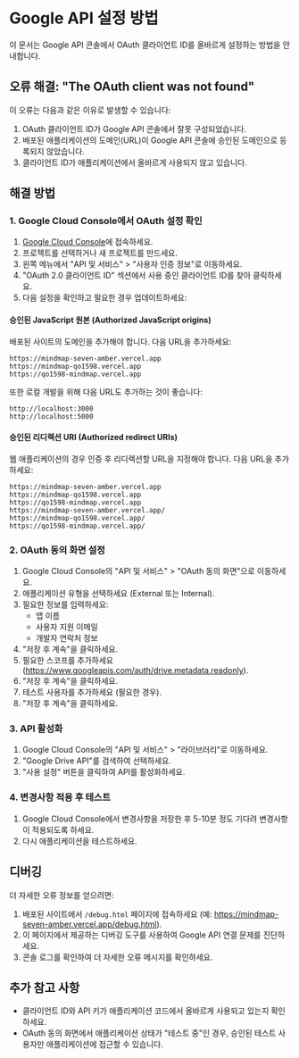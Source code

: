 # Google API 설정 방법

이 문서는 Google API 콘솔에서 OAuth 클라이언트 ID를 올바르게 설정하는 방법을 안내합니다.

## 오류 해결: "The OAuth client was not found"

이 오류는 다음과 같은 이유로 발생할 수 있습니다:

1. OAuth 클라이언트 ID가 Google API 콘솔에서 잘못 구성되었습니다.
2. 배포된 애플리케이션의 도메인(URL)이 Google API 콘솔에 승인된 도메인으로 등록되지 않았습니다.
3. 클라이언트 ID가 애플리케이션에서 올바르게 사용되지 않고 있습니다.

## 해결 방법

### 1. Google Cloud Console에서 OAuth 설정 확인

1. [Google Cloud Console](https://console.cloud.google.com/)에 접속하세요.
2. 프로젝트를 선택하거나 새 프로젝트를 만드세요.
3. 왼쪽 메뉴에서 "API 및 서비스" > "사용자 인증 정보"로 이동하세요.
4. "OAuth 2.0 클라이언트 ID" 섹션에서 사용 중인 클라이언트 ID를 찾아 클릭하세요.
5. 다음 설정을 확인하고 필요한 경우 업데이트하세요:

#### 승인된 JavaScript 원본 (Authorized JavaScript origins)

배포된 사이트의 도메인을 추가해야 합니다. 다음 URL을 추가하세요:

```
https://mindmap-seven-amber.vercel.app
https://mindmap-qo1598.vercel.app
https://qo1598-mindmap.vercel.app
```

또한 로컬 개발을 위해 다음 URL도 추가하는 것이 좋습니다:

```
http://localhost:3000
http://localhost:5000
```

#### 승인된 리디렉션 URI (Authorized redirect URIs)

웹 애플리케이션의 경우 인증 후 리디렉션할 URL을 지정해야 합니다. 다음 URL을 추가하세요:

```
https://mindmap-seven-amber.vercel.app
https://mindmap-qo1598.vercel.app
https://qo1598-mindmap.vercel.app
https://mindmap-seven-amber.vercel.app/
https://mindmap-qo1598.vercel.app/
https://qo1598-mindmap.vercel.app/
```

### 2. OAuth 동의 화면 설정

1. Google Cloud Console의 "API 및 서비스" > "OAuth 동의 화면"으로 이동하세요.
2. 애플리케이션 유형을 선택하세요 (External 또는 Internal).
3. 필요한 정보를 입력하세요:
   - 앱 이름
   - 사용자 지원 이메일
   - 개발자 연락처 정보
4. "저장 후 계속"을 클릭하세요.
5. 필요한 스코프를 추가하세요 (https://www.googleapis.com/auth/drive.metadata.readonly).
6. "저장 후 계속"을 클릭하세요.
7. 테스트 사용자를 추가하세요 (필요한 경우).
8. "저장 후 계속"을 클릭하세요.

### 3. API 활성화

1. Google Cloud Console의 "API 및 서비스" > "라이브러리"로 이동하세요.
2. "Google Drive API"를 검색하여 선택하세요.
3. "사용 설정" 버튼을 클릭하여 API를 활성화하세요.

### 4. 변경사항 적용 후 테스트

1. Google Cloud Console에서 변경사항을 저장한 후 5-10분 정도 기다려 변경사항이 적용되도록 하세요.
2. 다시 애플리케이션을 테스트하세요.

## 디버깅

더 자세한 오류 정보를 얻으려면:

1. 배포된 사이트에서 `/debug.html` 페이지에 접속하세요 (예: https://mindmap-seven-amber.vercel.app/debug.html).
2. 이 페이지에서 제공하는 디버깅 도구를 사용하여 Google API 연결 문제를 진단하세요.
3. 콘솔 로그를 확인하여 더 자세한 오류 메시지를 확인하세요.

## 추가 참고 사항

- 클라이언트 ID와 API 키가 애플리케이션 코드에서 올바르게 사용되고 있는지 확인하세요.
- OAuth 동의 화면에서 애플리케이션 상태가 "테스트 중"인 경우, 승인된 테스트 사용자만 애플리케이션에 접근할 수 있습니다. 